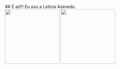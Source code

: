<div>
  <img align="center" src="">
</div>
## E aii!!! Eu sou a Letícia Azevedo.

<div>
  <img align="center" height="180em" src= "https://github-readme-stats.vercel.app/api?username=lleazevedo&show_icons=true&theme=synthwave"/>
  <img align="center" height="180em" src= "https://github-readme-stats.vercel.app/api/top-langs/?username=lleazevedo&layout=compact&theme=synthwave" />
</div>


